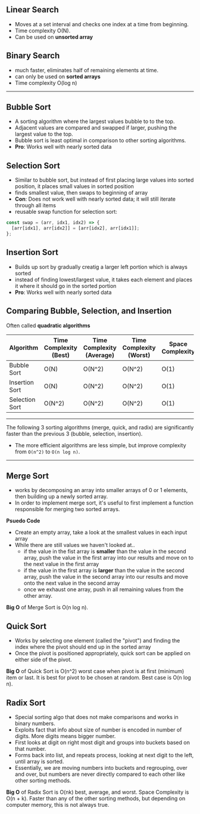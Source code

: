 ## Linear Search

- Moves at a set interval and checks one index at a time from beginning.
- Time complexity O(N).
- Can be used on **unsorted array**

## Binary Search

- much faster, eliminates half of remaining elements at time.
- can only be used on **sorted arrays**
- Time complexity O(log n)

---

## Bubble Sort

- A sorting algorithm where the largest values bubble to to the top.
- Adjacent values are compared and swapped if larger, pushing the largest value to the top.
- Bubble sort is least optimal in comparison to other sorting algorithms.
- **Pro**: Works well with nearly sorted data

## Selection Sort

- Similar to bubble sort, but instead of first placing large values into sorted position, it places small values in sorted position
- finds smallest value, then swaps to beginning of array
- **Con**: Does not work well with nearly sorted data; it will still iterate through all items
- reusable swap function for selection sort:

```js
const swap = (arr, idx1, idx2) => {
  [arr[idx1], arr[idx2]] = [arr[idx2], arr[idx1]];
};
```

## Insertion Sort

- Builds up sort by gradually creatig a larger left portion which is always sorted
- instead of finding lowest/largest value, it takes each element and places it where it should go in the sorted portion
- **Pro**: Works well with nearly sorted data

## Comparing Bubble, Selection, and Insertion

Often called **quadratic algorithms**

| Algorithm      | Time Complexity (Best) | Time Complexity (Average) | Time Complexity (Worst) | Space Complexity |
| -------------- | ---------------------- | ------------------------- | ----------------------- | ---------------- |
| Bubble Sort    | O(N)                   | O(N^2)                    | O(N^2)                  | O(1)             |
| Insertion Sort | O(N)                   | O(N^2)                    | O(N^2)                  | O(1)             |
| Selection Sort | O(N^2)                 | O(N^2)                    | O(N^2)                  | O(1)             |

---

The following 3 sorting algorithms (merge, quick, and radix) are significantly faster than the previous 3 (bubble, selection, insertion).

- The more efficient algorithms are less simple, but improve complexity from `O(n^2)` to `O(n log n)`.

---

## Merge Sort

- works by decomposing an array into smaller arrays of 0 or 1 elements, then building up a newly sorted array.
- In order to implement merge sort, it's useful to first implement a function responsible for merging two sorted arrays.

**Psuedo Code**

- Create an empty array, take a look at the smallest values in each input array
- While there are still values we haven't looked at..
  - if the value in the fist array is **smaller** than the value in the second array, push the value in the first array into our results and move on to the next value in the first array
  - if the value in the first array is **larger** than the value in the second array, push the value in the second array into our results and move onto the next value in the second array
  - once we exhaust one array, push in all remaining values from the other array.

**Big O** of Merge Sort is O(n log n).

## Quick Sort

- Works by selecting one element (called the "pivot") and finding the index where the pivot should end up in the sorted array
- Once the pivot is positioned appropriately, quick sort can be applied on either side of the pivot.

**Big O** of Quick Sort is O(n^2) worst case when pivot is at first (minimum) item or last. It is best for pivot to be chosen at random.
Best case is O(n log n).

## Radix Sort

- Special sorting algo that does not make comparisons and works in binary numbers.
- Exploits fact that info about size of number is encoded in number of digits. More digits means bigger number.
- First looks at digit on right most digit and groups into buckets based on that number.
- Forms back into list, and repeats process, looking at next digit to the left, until array is sorted.
- Essentially, we are moving numbers into buckets and regrouping, over and over, but numbers are never directly compared to each other like other sorting methods.

**Big O** of Radix Sort is O(nk) best, average, and worst. Space Complexity is O(n + k).
Faster than any of the other sorting methods, but depending on computer memory, this is not always true.
